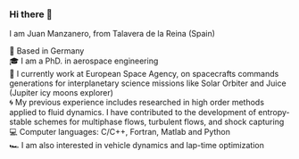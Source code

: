 ### Hi there 👋

I am Juan Manzanero, from Talavera de la Reina (Spain)

 📌 Based in Germany <br />
 🎓 I am a PhD. in aerospace engineering<br />
 🚀 I currently work at European Space Agency, on spacecrafts commands generations for interplanetary science missions like Solar Orbiter and Juice (Jupiter icy moons explorer)<br />
 🌀 My previous experience includes researched in high order methods applied to fluid dynamics. I have contributed to the development of entropy-stable schemes for multiphase flows, turbulent flows, and shock capturing<br />
 💻 Computer languages: C/C++, Fortran, Matlab and Python<br />
 🏎️ I am also interested in vehicle dynamics and lap-time optimization<br />
